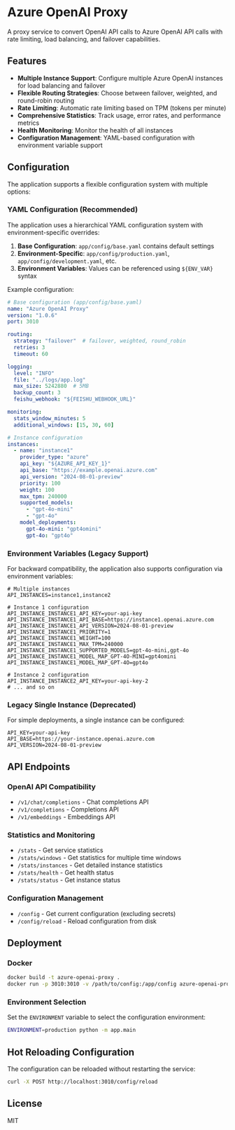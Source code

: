 # Azure OpenAI Proxy

A proxy service to convert OpenAI API calls to Azure OpenAI API calls with rate limiting, load balancing, and failover capabilities.

## Features

- **Multiple Instance Support**: Configure multiple Azure OpenAI instances for load balancing and failover
- **Flexible Routing Strategies**: Choose between failover, weighted, and round-robin routing
- **Rate Limiting**: Automatic rate limiting based on TPM (tokens per minute)
- **Comprehensive Statistics**: Track usage, error rates, and performance metrics
- **Health Monitoring**: Monitor the health of all instances
- **Configuration Management**: YAML-based configuration with environment variable support

## Configuration

The application supports a flexible configuration system with multiple options:

### YAML Configuration (Recommended)

The application uses a hierarchical YAML configuration system with environment-specific overrides:

1. **Base Configuration**: `app/config/base.yaml` contains default settings
2. **Environment-Specific**: `app/config/production.yaml`, `app/config/development.yaml`, etc.
3. **Environment Variables**: Values can be referenced using `${ENV_VAR}` syntax

Example configuration:

```yaml
# Base configuration (app/config/base.yaml)
name: "Azure OpenAI Proxy"
version: "1.0.6"
port: 3010

routing:
  strategy: "failover"  # failover, weighted, round_robin
  retries: 3
  timeout: 60

logging:
  level: "INFO"
  file: "../logs/app.log"
  max_size: 5242880  # 5MB
  backup_count: 3
  feishu_webhook: "${FEISHU_WEBHOOK_URL}"

monitoring:
  stats_window_minutes: 5
  additional_windows: [15, 30, 60]

# Instance configuration
instances:
  - name: "instance1"
    provider_type: "azure"
    api_key: "${AZURE_API_KEY_1}"
    api_base: "https://example.openai.azure.com"
    api_version: "2024-08-01-preview"
    priority: 100
    weight: 100
    max_tpm: 240000
    supported_models:
      - "gpt-4o-mini"
      - "gpt-4o"
    model_deployments:
      gpt-4o-mini: "gpt4omini"
      gpt-4o: "gpt4o"
```

### Environment Variables (Legacy Support)

For backward compatibility, the application also supports configuration via environment variables:

```
# Multiple instances
API_INSTANCES=instance1,instance2

# Instance 1 configuration
API_INSTANCE_INSTANCE1_API_KEY=your-api-key
API_INSTANCE_INSTANCE1_API_BASE=https://instance1.openai.azure.com
API_INSTANCE_INSTANCE1_API_VERSION=2024-08-01-preview
API_INSTANCE_INSTANCE1_PRIORITY=1
API_INSTANCE_INSTANCE1_WEIGHT=100
API_INSTANCE_INSTANCE1_MAX_TPM=240000
API_INSTANCE_INSTANCE1_SUPPORTED_MODELS=gpt-4o-mini,gpt-4o
API_INSTANCE_INSTANCE1_MODEL_MAP_GPT-4O-MINI=gpt4omini
API_INSTANCE_INSTANCE1_MODEL_MAP_GPT-4O=gpt4o

# Instance 2 configuration
API_INSTANCE_INSTANCE2_API_KEY=your-api-key-2
# ... and so on
```

### Legacy Single Instance (Deprecated)

For simple deployments, a single instance can be configured:

```
API_KEY=your-api-key
API_BASE=https://your-instance.openai.azure.com
API_VERSION=2024-08-01-preview
```

## API Endpoints

### OpenAI API Compatibility

- `/v1/chat/completions` - Chat completions API
- `/v1/completions` - Completions API
- `/v1/embeddings` - Embeddings API

### Statistics and Monitoring

- `/stats` - Get service statistics
- `/stats/windows` - Get statistics for multiple time windows
- `/stats/instances` - Get detailed instance statistics
- `/stats/health` - Get health status
- `/stats/status` - Get instance status

### Configuration Management

- `/config` - Get current configuration (excluding secrets)
- `/config/reload` - Reload configuration from disk

## Deployment

### Docker

```bash
docker build -t azure-openai-proxy .
docker run -p 3010:3010 -v /path/to/config:/app/config azure-openai-proxy
```

### Environment Selection

Set the `ENVIRONMENT` variable to select the configuration environment:

```bash
ENVIRONMENT=production python -m app.main
```

## Hot Reloading Configuration

The configuration can be reloaded without restarting the service:

```bash
curl -X POST http://localhost:3010/config/reload
```

## License

MIT
